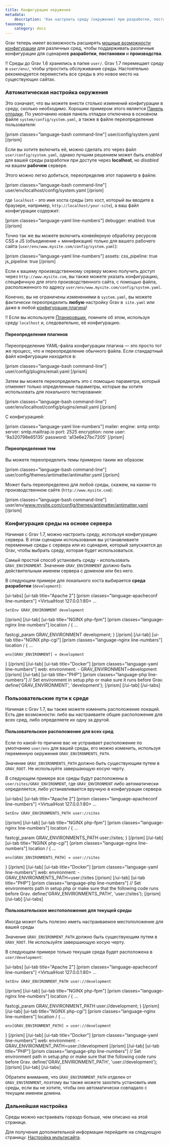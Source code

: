 ```yaml
---
title: Конфигурация окружения
metadata:
    description: 'Как настроить среду (окружение) при разработке, постановке и производстве Grav CMS.'
taxonomy:
    category: docs
---
```


Grav теперь имеет возможность расширять [мощные возможности конфигурации](/basics/grav-configuration) для различных сред, чтобы поддерживать различные конфигурации для сценариев **разработки**, **постановки** и **производства**.

!! Среды до Grav 1.6 хранились в папке `user/`. Grav 1.7 перемещает среду в `user/env/`, чтобы упростить обслуживание среды. Настоятельно рекомендуется переместить все среды в это новое место на существующих сайтах.

### Автоматическая настройка окружения

Это означает, что вы можете внести столько изменений конфигурации в среду, сколько необходимо. Хорошим примером этого является [Панель отладки](../debugging). По умолчанию новая панель отладки отключена в основном файле `system/config/system.yaml`, а также в файле переопределения пользователя:

[prism classes="language-bash command-line"]
user/config/system.yaml
[/prism]

Если вы хотите включить её, можно сделать это через файл `user/config/system.yaml`, однако лучшим решением может быть _enabled_ для вашей среды разработки при доступе через **localhost**, но _disabled_ на вашем **рабочем** сервере.

Этого можно легко добиться, переопределив этот параметр в файле:

[prism classes="language-bash command-line"]
user/env/localhost/config/system.yaml
[/prism]

где `localhost` - это имя хоста среды (это хост, который вы вводите в браузере, например, `http://localhost/your-site`), а ваш файл конфигурации содержит:

[prism classes="language-yaml line-numbers"]
debugger:
  enabled: true
[/prism]

Точно так же вы можете включить конвейерную обработку ресурсов CSS и JS (объединение + минификация) только для вашего рабочего сайта
(`user/env/www.mysite.com/config/system.yaml`):

[prism classes="language-yaml line-numbers"]
assets:
  css_pipeline: true
  js_pipeline: true
[/prism]

Если к вашему производственному серверу можно получить доступ через `http://www.mysite.com`, вы также можете указать конфигурацию, специфичную для этого производственного сайта, с помощью файла, расположенного по адресу `user/env/www.mysite.com/config/system.yaml`.

Конечно, вы не ограничены изменениями в `system.yaml`, вы можете фактически переопределить **любую** настройку Grav в` site.yaml` или даже в любой [конфигурации плагина](/plugins/plugin-basics)!

!! Если вы используете [Планировщик](/advanced/scheduler), помните об этом, используя среду `localhost` и, следовательно, её конфигурацию.

#### Переопределения плагинов

Переопределение YAML-файла конфигурации плагина — это просто тот же процесс, что и переопределение обычного файла. Если стандартный файл конфигурации находится в:

[prism classes="language-bash command-line"]
user/config/plugins/email.yaml
[/prism]

Затем вы можете переопределить это с помощью параметра, который отменяет только определенные параметры, которые вы хотите использовать для локального тестирования:

[prism classes="language-bash command-line"]
user/env/localhost/config/plugins/email.yaml
[/prism]

С конфигурацией:

[prism classes="language-yaml line-numbers"]
mailer:
  engine: smtp
  smtp:
    server: smtp.mailtrap.io
    port: 2525
    encryption: none
    user: '9a320798e65135'
    password: 'a13e6e27bc7205'
[/prism]

#### Переопределения тем

Вы можете переопределить темы примерно таким же образом:

[prism classes="language-bash command-line"]
user/config/themes/antimatter/antimatter.yaml
[/prism]

Может быть переопределено для любой среды, скажем, на каком-то производственном сайте (`http://www.mysite.com`):

[prism classes="language-bash command-line"]
user/env/www.mysite.com/config/themes/antimatter/antimatter.yaml
[/prism]

### Конфигурация среды на основе сервера

Начиная с Grav 1.7, можно настроить среду, используя конфигурацию сервера. В этом сценарии использования вы устанавливаете переменные среды с сервера или из сценария, который запускается до Grav, чтобы выбрать среду, которая будет использоваться.

Самый простой способ установить среду - использовать `GRAV_ENVIRONMENT`. Значение `GRAV_ENVIRONMENT` должно быть действительным именем сервера с доменом или без него.

В следующем примере для локального хоста выбирается **среда разработки** (`development`):

[ui-tabs]
[ui-tab title="Apache 2"]
[prism classes="language-apacheconf line-numbers"]
<VirtualHost 127.0.0.1:80>
    ...

    SetEnv GRAV_ENVIRONMENT development
</VirtualHost>
[/prism]
[/ui-tab]
[ui-tab title="NGINX php-fpm"]
[prism classes="language-nginx line-numbers"]
location / {
    ...

   fastcgi_param GRAV_ENVIRONMENT development;
}
[/prism]
[/ui-tab]
[ui-tab title="NGINX php-cgi"]
[prism classes="language-nginx line-numbers"]
location / {
   ...

    env[GRAV_ENVIRONMENT] = development
}
[/prism]
[/ui-tab]
[ui-tab title="Docker"]
[prism classes="language-yaml line-numbers"]
web:
  environment:
    - GRAV_ENVIRONMENT=development
[/prism]
[/ui-tab]
[ui-tab title="PHP"]
[prism classes="language-php line-numbers"]
// Set environment in setup.php or make sure it runs before Grav.
define('GRAV_ENVIRONMENT', 'development');
[/prism]
[/ui-tab]
[/ui-tabs]

### Пользовательские пути к среде

Начиная с Grav 1.7, вы также можете изменить расположение локаций. Есть две возможности: либо вы настраиваете общее расположение для всех сред, либо определяете их одну за другой.

#### Пользовательское расположение для всех сред

Если по какой-то причине вас не устраивает расположение по умолчанию `user/env` для вашей среды, его можно изменить, используя переменную окружения `GRAV_ENVIRONMENTS_PATH`.

Значение `GRAV_ENVIRONMENTS_PATH` должно быть существующим путем в `GRAV_ROOT`. Не используйте завершающую косую черту.

В следующем примере все среды будут расположены в `user/sites/GRAV_ENVIRONMENT`, где `GRAV_ENVIRONMENT` либо автоматически определяется, либо устанавливается вручную в конфигурации сервера:

[ui-tabs]
[ui-tab title="Apache 2"]
[prism classes="language-apacheconf line-numbers"]
<VirtualHost 127.0.0.1:80>
...

    SetEnv GRAV_ENVIRONMENTS_PATH user://sites
</VirtualHost>
[/prism]
[/ui-tab]
[ui-tab title="NGINX php-fpm"]
[prism classes="language-nginx line-numbers"]
location / {
    ...

fastcgi_param GRAV_ENVIRONMENTS_PATH user://sites;
}
[/prism]
[/ui-tab]
[ui-tab title="NGINX php-cgi"]
[prism classes="language-nginx line-numbers"]
location / {
...

    env[GRAV_ENVIRONMENTS_PATH] = user://sites
}
[/prism]
[/ui-tab]
[ui-tab title="Docker"]
[prism classes="language-yaml line-numbers"]
web:
  environment:
    - GRAV_ENVIRONMENTS_PATH=user://sites
[/prism]
[/ui-tab]
[ui-tab title="PHP"]
[prism classes="language-php line-numbers"]
// Set environments path in setup.php or make sure that the following code runs before Grav.
define('GRAV_ENVIRONMENTS_PATH', 'user://sites');
[/prism]
[/ui-tab]
[/ui-tabs]

#### Пользовательское местоположение для текущей среды

Иногда может быть полезно иметь настраиваемое местоположение для вашей среды

Значение `GRAV_ENVIRONMENT_PATH` должно быть существующим путем в `GRAV_ROOT`. Не используйте завершающую косую черту.

В следующем примере только текущая среда будет расположена в `user/development`:

[ui-tabs]
[ui-tab title="Apache 2"]
[prism classes="language-apacheconf line-numbers"]
<VirtualHost 127.0.0.1:80>
...

    SetEnv GRAV_ENVIRONMENT_PATH user://development
</VirtualHost>
[/prism]
[/ui-tab]
[ui-tab title="NGINX php-fpm"]
[prism classes="language-nginx line-numbers"]
location / {
    ...

fastcgi_param GRAV_ENVIRONMENT_PATH user://development;
}
[/prism]
[/ui-tab]
[ui-tab title="NGINX php-cgi"]
[prism classes="language-nginx line-numbers"]
location / {
...

    env[GRAV_ENVIRONMENT_PATH] = user://development
}
[/prism]
[/ui-tab]
[ui-tab title="Docker"]
[prism classes="language-yaml line-numbers"]
web:
  environment:
    - GRAV_ENVIRONMENT_PATH=user://development
[/prism]
[/ui-tab]
[ui-tab title="PHP"]
[prism classes="language-php line-numbers"]
// Set environment path in setup.php or make sure that the following code runs before Grav.
define('GRAV_ENVIRONMENT_PATH', 'user://development');
[/prism]
[/ui-tab]
[/ui-tabs]

Обратите внимание, что `GRAV_ENVIRONMENT_PATH` отделен от `GRAV_ENVIRONMENT`, поэтому вы также можете захотеть установить имя среды, если вы не хотите, чтобы оно автоматически совпадало с текущим именем домена.
### Дальнейшая настройка

Среды можно настраивать гораздо больше, чем описано на этой странице.

Для получения дополнительной информации перейдите на следующую страницу: [Настройка мультисайта](/advanced/multisite-setup).


